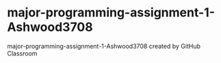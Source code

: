 # major-programming-assignment-1-Ashwood3708
major-programming-assignment-1-Ashwood3708 created by GitHub Classroom
